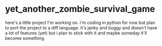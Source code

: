 # yet_another_zombie_survival_game

here's a little project I'm working on. i'm coding in python for now but plan to port the project to a diff language. it's janky and buggy and doesn't have a lot of features (yet) but i plan to stick with it and maybe someday it'll become something.
